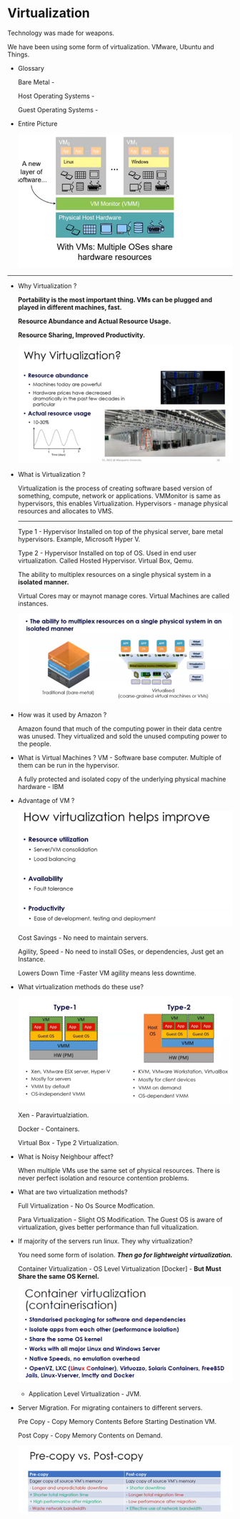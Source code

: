 # Virtualization

Technology was made for weapons. 

We have been using some form of virtualization. VMware, Ubuntu and Things.

- Glossary
    
    Bare Metal - 
    
    Host Operating Systems - 
    
    Guest Operating Systems - 
    
- Entire Picture
    
    ![Untitled](Virtualization%20d78d7910ce6146ad87a8b3cdd6c90ebd/Untitled.png)
    

---

- Why Virtualization ?
    
    **Portability is the most important thing. VMs can be plugged and played in different machines, fast.** 
    
    **Resource Abundance and Actual Resource Usage.**
    
    **Resource Sharing, Improved Productivity.**
    
    ![Untitled](Virtualization%20d78d7910ce6146ad87a8b3cdd6c90ebd/Untitled%201.png)
    
- What is Virtualization ?
    
    Virtualization is the process of creating software based version of something, compute, network or applications. VMMonitor is same as hypervisors, this enables Virtualization. 
    Hypervisors - manage physical resources and allocates to VMS. 
    
    ---
    
    Type 1 - Hypervisor Installed on top of the physical server, bare metal hypervisors. Example, Microsoft Hyper V.
    
    Type 2 - Hypervisor Installed on top of OS. Used in end user virtualization. Called Hosted Hypervisor. Virtual Box, Qemu.
    
    The ability to multiplex resources on a single physical system in a **isolated manner.**
    
    Virtual Cores may or maynot manage cores. Virtual Machines are called instances.
    
    ![Untitled](Virtualization%20d78d7910ce6146ad87a8b3cdd6c90ebd/Untitled%202.png)
    
- How was it used by Amazon ?
    
    Amazon found that much of the computing power in their data centre was unused. They virtualized and sold the unused computing power to the people.
    
- What is Virtual Machines ? VM - Software base computer. Multiple of them can be run in the hypervisor.
    
    A fully protected and isolated copy of the underlying physical machine hardware - IBM
    
- Advantage of VM ?
    
    ![Untitled](Virtualization%20d78d7910ce6146ad87a8b3cdd6c90ebd/Untitled%203.png)
    
    Cost Savings - No need to maintain servers.
    
    Agility, Speed - No need to install OSes, or dependencies, Just get an Instance.
    
    Lowers Down Time -Faster VM agility means less downtime.  
    
- What virtualization methods do these use?
    
    ![Untitled](Virtualization%20d78d7910ce6146ad87a8b3cdd6c90ebd/Untitled%204.png)
    
    Xen - Paravirtualziation.
    
    Docker - Containers.
    
    Virtual Box - Type 2 Virtualization. 
    
- What is Noisy Neighbour affect?
    
    When multiple VMs use the same set of physical resources. There is never perfect isolation and resource contention problems.
    
- What are two virtualization methods?
    
    Full Virtualization - No Os Source Modfication.
    
    Para Virtualization  - Slight OS Modification.  The Guest OS is aware of virtualization, gives better performance than full vitualization. 
    
- If majority of the servers run linux. They why virtualization?
    
    You need some form of isolation. ***Then go for lightweight virtualization.***  
    
    Container Virtualization - OS Level Virtualization [Docker] - **But Must Share the same OS Kernel.** 
    
    ![Untitled](Virtualization%20d78d7910ce6146ad87a8b3cdd6c90ebd/Untitled%205.png)
    
    - Application Level Virtualization - JVM.
- Server Migration. For migrating containers to different servers.
    
    Pre Copy - Copy Memory Contents Before Starting Destination VM.
    
    Post Copy - Copy Memory Contents on Demand.
    
    ![Untitled](Virtualization%20d78d7910ce6146ad87a8b3cdd6c90ebd/Untitled%206.png)
